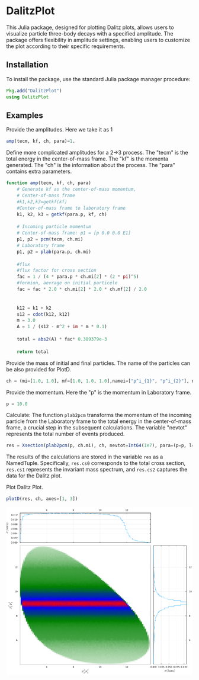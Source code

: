# DalitzPlot

This Julia package, designed for plotting Dalitz plots, allows users to visualize particle three-body decays with a specified amplitude. The package offers flexibility in amplitude settings, enabling users to customize the plot according to their specific requirements. 

## Installation

To install the package, use the standard Julia package manager procedure:

```julia
Pkg.add("DalitzPlot")
using DalitzPlot
```

## Examples

Provide the amplitudes. Here we take it as 1
```julia
amp(tecm, kf, ch, para)=1.
```

Define more complicated amplitudes for a 2->3 process. The "tecm" is the total energy in the center-of-mass frame. The "kf" is the momenta generated. The "ch" is the information about the process. The "para" contains extra parameters.

```julia
function amp(tecm, kf, ch, para)
    # Generate kf as the center-of-mass momentum,
    # Center-of-mass frame
    #k1,k2,k3=getkf(kf)       
    #Center-of-mass frame to laboratory frame
    k1, k2, k3 = getkf(para.p, kf, ch)

    # Incoming particle momentum
    # Center-of-mass frame: p1 = [p 0.0 0.0 E1]
    p1, p2 = pcm(tecm, ch.mi)
    # Laboratory frame
    p1, p2 = plab(para.p, ch.mi)

    #flux
    #flux factor for cross section
    fac = 1 / (4 * para.p * ch.mi[2] * (2 * pi)^5)
    #fermion, aevrage on initial particele 
    fac = fac * 2.0 * ch.mi[2] * 2.0 * ch.mf[2] / 2.0


    k12 = k1 + k2
    s12 = cdot(k12, k12)
    m = 3.0
    A = 1 / (s12 - m^2 + im * m * 0.1)

    total = abs2(A) * fac* 0.389379e-3

    return total

```
Provide the mass of initial and final particles. The name of the particles can be also provided for PlotD.
```julia
ch = (mi=[1.0, 1.0], mf=[1.0, 1.0, 1.0],namei=["p^i_{1}", "p^i_{2}"], namef=["p^f_{1}", "p^f_{2}", "p^f_{3}"], amp=amp) 
```
Provide the momentum. Here the "p" is the momentum in Laboratory frame.
```julia
p = 10.0
```
Calculate:  The function `plab2pcm` transforms the momentum of the incoming particle from the Laboratory frame to the total energy in the center-of-mass frame, a crucial step in the subsequent calculations. The variable "nevtot" represents the total number of events produced.

```julia
res = Xsection(plab2pcm(p, ch.mi), ch, nevtot=Int64(1e7), para=(p=p, l=1.0), ProgressBars=true)
```
The results of the calculations are stored in the variable `res` as a NamedTuple. Specifically, `res.cs0` corresponds to the total cross section, `res.cs1` represents the invariant mass spectrum, and `res.cs2` captures the data for the Dalitz plot.

Plot Dalitz Plot.
```julia
plotD(res, ch, axes=[1, 3])
```

![ex1.png](test/DP.png)

